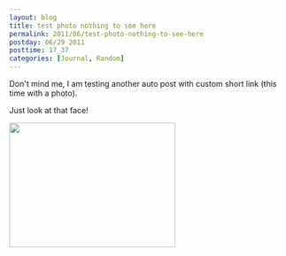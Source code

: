 ```yaml
---
layout: blog
title: test photo nothing to see here
permalink: 2011/06/test-photo-nothing-to-see-here
postday: 06/29 2011
posttime: 17_37
categories: [Journal, Random]
---
```


Don't mind me, I am testing another auto post with custom short link (this time with a photo).

Just look at that face!

<a href="http://blog.kristeraxel.com/wp-content/uploads/2011/06/mooshoo-patient.jpg"><img src="http://blog.kristeraxel.com/wp-content/uploads/2011/06/mooshoo-patient-300x225.jpg" alt="" title="mooshoo-patient" width="300" height="225" class="aligncenter size-medium wp-image-1123" /></a>
